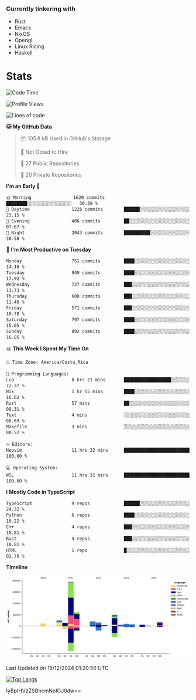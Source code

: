 ### Currently tinkering with
 - Rust
 - Emacs
 - NixOS
 - Opengl
 - Linux Ricing
 - Haskell

# Stats
<!--START_SECTION:waka-->
![Code Time](http://img.shields.io/badge/Code%20Time-1%2C018%20hrs%2048%20mins-blue)

![Profile Views](http://img.shields.io/badge/Profile%20Views-0-blue)

![Lines of code](https://img.shields.io/badge/From%20Hello%20World%20I%27ve%20Written-888.1%20thousand%20lines%20of%20code-blue)

**🐱 My GitHub Data** 

> 📦 105.8 kB Used in GitHub's Storage 
 > 
> 🚫 Not Opted to Hire
 > 
> 📜 27 Public Repositories 
 > 
> 🔑 20 Private Repositories 
 > 
**I'm an Early 🐤** 

```text
🌞 Morning                1620 commits        ████████░░░░░░░░░░░░░░░░░   30.59 % 
🌆 Daytime                1226 commits        ██████░░░░░░░░░░░░░░░░░░░   23.15 % 
🌃 Evening                406 commits         ██░░░░░░░░░░░░░░░░░░░░░░░   07.67 % 
🌙 Night                  2043 commits        ██████████░░░░░░░░░░░░░░░   38.58 % 
```
📅 **I'm Most Productive on Tuesday** 

```text
Monday                   751 commits         ████░░░░░░░░░░░░░░░░░░░░░   14.18 % 
Tuesday                  949 commits         ████░░░░░░░░░░░░░░░░░░░░░   17.92 % 
Wednesday                727 commits         ███░░░░░░░░░░░░░░░░░░░░░░   13.73 % 
Thursday                 608 commits         ███░░░░░░░░░░░░░░░░░░░░░░   11.48 % 
Friday                   571 commits         ███░░░░░░░░░░░░░░░░░░░░░░   10.78 % 
Saturday                 797 commits         ████░░░░░░░░░░░░░░░░░░░░░   15.05 % 
Sunday                   892 commits         ████░░░░░░░░░░░░░░░░░░░░░   16.85 % 
```


📊 **This Week I Spent My Time On** 

```text
🕑︎ Time Zone: America/Costa_Rica

💬 Programming Languages: 
Lua                      8 hrs 21 mins       ██████████████████░░░░░░░   72.37 % 
Nix                      1 hr 55 mins        ████░░░░░░░░░░░░░░░░░░░░░   16.62 % 
Rust                     57 mins             ██░░░░░░░░░░░░░░░░░░░░░░░   08.31 % 
Text                     4 mins              ░░░░░░░░░░░░░░░░░░░░░░░░░   00.69 % 
Makefile                 3 mins              ░░░░░░░░░░░░░░░░░░░░░░░░░   00.52 % 

🔥 Editors: 
Neovim                   11 hrs 32 mins      █████████████████████████   100.00 % 

💻 Operating System: 
WSL                      11 hrs 32 mins      █████████████████████████   100.00 % 
```

**I Mostly Code in TypeScript** 

```text
TypeScript               9 repos             ██████░░░░░░░░░░░░░░░░░░░   24.32 % 
Python                   6 repos             ████░░░░░░░░░░░░░░░░░░░░░   16.22 % 
C++                      4 repos             ███░░░░░░░░░░░░░░░░░░░░░░   10.81 % 
Rust                     4 repos             ███░░░░░░░░░░░░░░░░░░░░░░   10.81 % 
HTML                     1 repo              █░░░░░░░░░░░░░░░░░░░░░░░░   02.70 % 
```



**Timeline**

![Lines of Code chart](https://raw.githubusercontent.com/PandeCode/PandeCode/main/assets/bar_graph.png)


 Last Updated on 15/12/2024 01:20:50 UTC
<!--END_SECTION:waka-->
<!-- 
[![PandeCode's GitHub stats](https://github-readme-stats.vercel.app/api?username=PandeCode&theme=dracula&hide_border=true&show_icons=true)](https://github.com/anuraghazra/github-readme-stats)
-->
[![Top Langs](https://github-readme-stats.vercel.app/api/top-langs/?username=PandeCode&layout=compact&theme=dracula&hide_border=true)](https://github.com/anuraghazra/github-readme-stats)

IyBpIHVzZSBhcmNoIGJ0dw==
